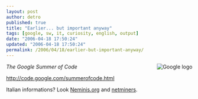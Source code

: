 ```yaml
---
layout: post
author: detro
published: true
title: "Earlier... but important anyway"
tags: [google, sw, it, curiosity, english, output]
date: "2006-04-18 17:50:24"
updated: "2006-04-18 17:50:24"
permalink: /2006/04/18/earlier-but-important-anyway/
---
```


<img src="http://code.google.com/images/code_sm.png" alt="Google logo" align="right" />
<em>The Google Summer of Code</em>

<a href="http://code.google.com/summerofcode.html">http://code.google.com/summerofcode.html</a>

Italian informations?
Look <a href="http://blog.neminis.org/summer-of-code-2006.xhtml">Neminis.org</a> and <a href="http://www.netminers.it/Open_Source/Varie/Programmatori_e_studenti%2C_all%27erta%2C_parte_la_summer_of_code!_20060417403/">netminers</a>.
